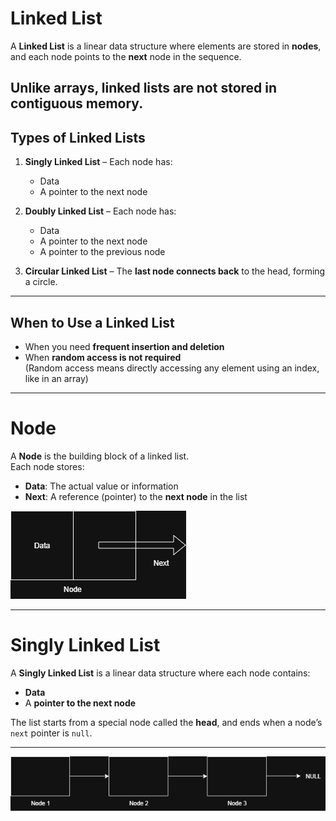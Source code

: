 # Linked List

A **Linked List** is a linear data structure where elements are stored in **nodes**, and each node points to the **next** node in the sequence.

Unlike arrays, **linked lists are not stored in contiguous memory**.
---
## Types of Linked Lists

1. **Singly Linked List** – Each node has:
   - Data
   - A pointer to the next node

2. **Doubly Linked List** – Each node has:
   - Data
   - A pointer to the next node
   - A pointer to the previous node

3. **Circular Linked List** – The **last node connects back** to the head, forming a circle.

---
## When to Use a Linked List
- When you need **frequent insertion and deletion**
- When **random access is not required**  
  (Random access means directly accessing any element using an index, like in an array)
---
# Node
A **Node** is the building block of a linked list.  
Each node stores:

- **Data**: The actual value or information
- **Next**: A reference (pointer) to the **next node** in the list

![Node](https://raw.githubusercontent.com/TadaKakehashi/Data-Structures-/653a8a05d0d25938ad1c5a887fcf519959025fe6/LinkedList/Images/Node.png)

---

# Singly Linked List

A **Singly Linked List** is a linear data structure where each node contains:

- **Data**
- A **pointer to the next node**

The list starts from a special node called the **head**, and ends when a node’s `next` pointer is `null`.

---


![Singly Linked List](https://raw.githubusercontent.com/TadaKakehashi/Data-Structures-/26637454968bc4c71e1704eb9f3d8114d626e98d/LinkedList/Images/LinkedList1.png)

